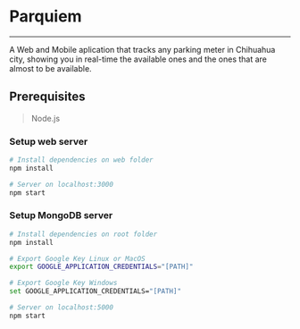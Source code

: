 # Parquiem
***

A Web and Mobile aplication that tracks any parking meter in Chihuahua city, showing you in real-time the available ones and the ones that are almost to be available.

## Prerequisites
>Node.js

### Setup web server

```bash
# Install dependencies on web folder
npm install

# Server on localhost:3000
npm start

```
### Setup MongoDB server
```bash 
# Install dependencies on root folder
npm install

# Export Google Key Linux or MacOS
export GOOGLE_APPLICATION_CREDENTIALS="[PATH]"

# Export Google Key Windows
set GOOGLE_APPLICATION_CREDENTIALS="[PATH]"

# Server on localhost:5000
npm start
```
